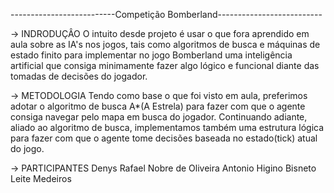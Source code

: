 --------------------------Competição Bomberland--------------------------

-> INDRODUÇÂO
O intuito desde projeto é usar o que fora aprendido em aula sobre as IA's
nos jogos, tais como algoritmos de busca e máquinas de estado finito para 
implementar no jogo Bomberland uma inteligência artificial que consiga 
minimamente fazer algo lógico e funcional diante das tomadas de decisões
do jogador.

-> METODOLOGIA
Tendo como base o que foi visto em aula, preferimos adotar o algoritmo 
de busca A*(A Estrela) para fazer com que o agente consiga navegar pelo
mapa em busca do jogador. Continuando adiante, aliado ao algoritmo de 
busca, implementamos também uma estrutura lógica para fazer com que o 
agente tome decisões baseada no estado(tick) atual do jogo.

-> PARTICIPANTES
Denys Rafael Nobre de Oliveira 
Antonio Higino Bisneto Leite Medeiros